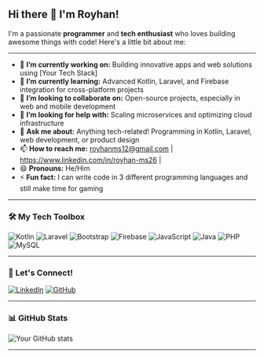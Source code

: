 ## Hi there 👋 I'm Royhan!

I'm a passionate **programmer** and **tech enthusiast** who loves building awesome things with code! Here's a little bit about me:

---

- 🔭 **I’m currently working on:** Building innovative apps and web solutions using [Your Tech Stack]
- 🌱 **I’m currently learning:** Advanced Kotlin, Laravel, and Firebase integration for cross-platform projects
- 👯 **I’m looking to collaborate on:** Open-source projects, especially in web and mobile development
- 🤔 **I’m looking for help with:** Scaling microservices and optimizing cloud infrastructure
- 💬 **Ask me about:** Anything tech-related! Programming in Kotlin, Laravel, web development, or product design
- 📫 **How to reach me:** royhanms12@gmail.com | https://www.linkedin.com/in/royhan-ms26 |
- 😄 **Pronouns:** He/Him
- ⚡ **Fun fact:** I can write code in 3 different programming languages and still make time for gaming
---

### 🛠️ My Tech Toolbox

![Kotlin](https://img.shields.io/badge/Kotlin-%230095D5.svg?style=for-the-badge&logo=kotlin&logoColor=white)
![Laravel](https://img.shields.io/badge/Laravel-%23FF2D20.svg?style=for-the-badge&logo=laravel&logoColor=white)
![Bootstrap](https://img.shields.io/badge/Bootstrap-%23563D7C.svg?style=for-the-badge&logo=bootstrap&logoColor=white)
![Firebase](https://img.shields.io/badge/Firebase-%23FFCA28.svg?style=for-the-badge&logo=firebase&logoColor=white)
![JavaScript](https://img.shields.io/badge/JavaScript-%23323330.svg?style=for-the-badge&logo=javascript&logoColor=%23F7DF1E)
![Java](https://img.shields.io/badge/Java-%23ED8B00.svg?style=for-the-badge&logo=java&logoColor=white)
![PHP](https://img.shields.io/badge/PHP-%23777BB4.svg?style=for-the-badge&logo=php&logoColor=white)
![MySQL](https://img.shields.io/badge/MySQL-%234479A1.svg?style=for-the-badge&logo=mysql&logoColor=white)

---

### 🔗 Let's Connect!

[![LinkedIn](https://img.shields.io/badge/LinkedIn-%230077B5.svg?style=for-the-badge&logo=linkedin&logoColor=white)](https://www.linkedin.com/in/royhan-ms26/)
[![GitHub](https://img.shields.io/badge/GitHub-%23121011.svg?style=for-the-badge&logo=github&logoColor=white)](https://github.com/rYmS26/)

---

### 📊 GitHub Stats

![Your GitHub stats](https://github-readme-stats.vercel.app/api?username=rYmS26&show_icons=true&theme=tokyonight)

---

